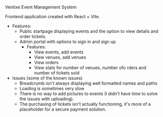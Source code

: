 Ventixe Event Management System 

Frontend application created with React + Vite.
   - Features:
       - Public startpage displaying events and the option to view details and order tickets.
       - Admin portal with options to sign in and sign up
           - Features:
             - View events, add events
             - View venues, add venues
             - View orders
             - View stats for number of venues, number ofo rders and number of tickets sold
  - Issues (some of the known issues)
    - Breadcrumb isn't always displaying well formatted names and paths
    - Loading is sometimes very slow
    - There is no way to add pictures to events (I didn't have time to solve the issues with uploading).
    - The purchasing of tickets isn't actually functioning, it's more of a placeholder for a secure payment solution.
   
